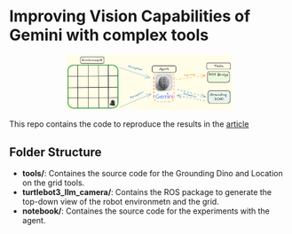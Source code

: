 # Improving Vision Capabilities of Gemini with complex tools
<p align="center">
<img src="media/gemini_agent.png" width="300">
</p>

This repo contains the code to reproduce the results in the [article](https://github.com/ROBOTIS-GIT/turtlebot3) 

## Folder Structure

- **tools/**: Containes the source code for the Grounding Dino and Location on the grid tools.
- **turtlebot3_llm_camera/**: Contains the ROS package to generate the top-down view of the robot environmetn and the grid.
- **notebook/**: Containes the source code for the experiments with the agent.

